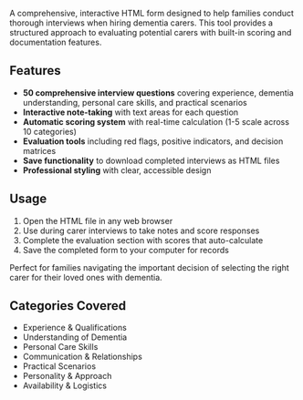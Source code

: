 A comprehensive, interactive HTML form designed to help families conduct thorough interviews when hiring dementia carers. This tool provides a structured approach to evaluating potential carers with built-in scoring and documentation features.

## Features

- **50 comprehensive interview questions** covering experience, dementia understanding, personal care skills, and practical scenarios
- **Interactive note-taking** with text areas for each question
- **Automatic scoring system** with real-time calculation (1-5 scale across 10 categories)
- **Evaluation tools** including red flags, positive indicators, and decision matrices
- **Save functionality** to download completed interviews as HTML files
- **Professional styling** with clear, accessible design

## Usage

1. Open the HTML file in any web browser
2. Use during carer interviews to take notes and score responses
3. Complete the evaluation section with scores that auto-calculate
4. Save the completed form to your computer for records

Perfect for families navigating the important decision of selecting the right carer for their loved ones with dementia.

## Categories Covered

- Experience & Qualifications
- Understanding of Dementia  
- Personal Care Skills
- Communication & Relationships
- Practical Scenarios
- Personality & Approach
- Availability & Logistics
